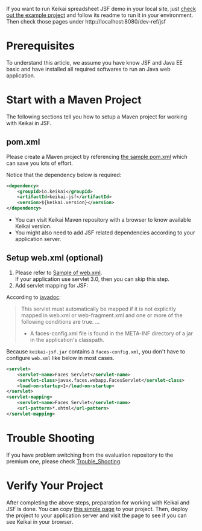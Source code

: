 If you want to run Keikai spreadsheet JSF demo in your local site, just
[check out the example project]({{site.devref}}/Download_Example_Source_Code) and follow its readme to run it in your environment. Then check those pages under http://localhost:8080/dev-ref/jsf


# Prerequisites
To understand this article, we assume you have know JSF and Java EE basic and have installed all required softwares to run an Java web application.


# Start with a Maven Project
The following sections tell you how to setup a Maven project for working with Keikai in JSF.

## pom.xml
Please create a Maven project by referencing [the sample pom.xml](https://github.com/keikai/dev-ref/blob/master/pom.xml) which can save you lots of effort.

Notice that the dependency below is required:
``` xml
<dependency>
    <groupId>io.keikai</groupId>
    <artifactId>keikai-jsf</artifactId>
    <version>${keikai.version}</version>
</dependency> 
```
* You can visit Keikai Maven repository with a browser to know available Keikai version.
* You might also need to add JSF related dependencies according to your application server.

##  Setup web.xml (optional)
1. Please refer to [Sample of web.xml](ZK_Installation_Guide/ZK_Background/Sample_of_web.xml).<br/>
If your application use servlet 3.0, then you can skip this step.
2. Add servlet mapping for JSF:

According to [javadoc](https://docs.oracle.com/javaee/7/api/javax/faces/webapp/FacesServlet.html):

>This servlet must automatically be mapped if it is not explicitly mapped in web.xml or web-fragment.xml and one or more of the following conditions are true.
>...
>* A faces-config.xml file is found in the META-INF directory of a jar in the application's classpath.

Because `keikai-jsf.jar` contains a `faces-config.xml`, you don't have to configure `web.xml` like below in most cases.

``` xml
<servlet>
    <servlet-name>Faces Servlet</servlet-name>
    <servlet-class>javax.faces.webapp.FacesServlet</servlet-class>
    <load-on-startup>1</load-on-startup>
</servlet>
<servlet-mapping>
    <servlet-name>Faces Servlet</servlet-name>
    <url-pattern>*.xhtml</url-pattern>
</servlet-mapping>
```

<!--
TODO
## Start with a Non-Maven Project
* manually copy jar
see [artifacts]
-->

# Trouble Shooting

If you have problem switching from the evaluation repository to the
premium one, please check
[Trouble_Shooting](http://books.zkoss.org/wiki/ZK_Installation_Guide/Setting_up_IDE/Maven/Resolving_ZK_Framework_Artifacts_via_Maven#Trouble_Shooting).


# Verify Your Project

After completing the above steps, preparation for working with
Keikai and JSF is done. You can copy [this simple page](https://github.com/keikai/dev-ref/blob/master/src/main/webapp/jsf/index.xhtml) to your project. Then, deploy the project to your application server and visit the page to see if you can see Keikai in your browser.
